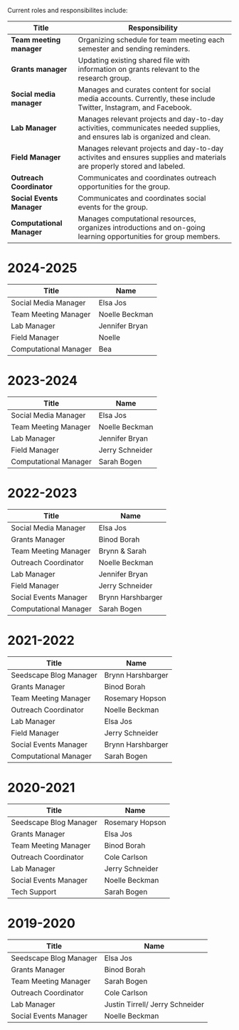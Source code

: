 Current roles and responsibilites include:

| Title | Responsibility|
|-------|---------|
| **Team meeting manager**| Organizing schedule for team meeting each semester and sending reminders.|
| **Grants manager**| Updating existing shared file with information on grants relevant to the research group.|
| **Social media manager**| Manages and curates content for social media accounts. Currently, these include Twitter, Instagram, and Facebook. |
| **Lab Manager**| Manages relevant projects and day-to-day activities, communicates needed supplies, and ensures lab is organized and clean.|
| **Field Manager**| Manages relevant projects and day-to-day activites and ensures supplies and materials are properly stored and labeled.|
| **Outreach Coordinator**| Communicates and coordinates outreach opportunities for the group.|
| **Social Events Manager**| Communicates and coordinates social events for the group.|
| **Computational Manager**| Manages computational resources, organizes introductions and on-going learning opportunities for group members.|


# 2024-2025
| Title                     | Name           |
| --------------------------| ---------------|
| Social Media Manager    |  Elsa Jos  |
| Team Meeting Manager      |  Noelle Beckman |
| Lab Manager               |  Jennifer Bryan |
| Field Manager             |  Noelle |
| Computational Manager     | Bea |

# 2023-2024

| Title                     | Name           |
| --------------------------| ---------------|
| Social Media Manager    |  Elsa Jos  |
| Team Meeting Manager      |  Noelle Beckman |
| Lab Manager               |  Jennifer Bryan |
| Field Manager             |  Jerry Schneider |
| Computational Manager     | Sarah Bogen |


# 2022-2023

| Title                     | Name           |
| --------------------------| ---------------|
| Social Media Manager    |  Elsa Jos  |
| Grants Manager            | Binod Borah   |
| Team Meeting Manager      | Brynn & Sarah   |
| Outreach Coordinator      | Noelle Beckman  |
| Lab Manager               |  Jennifer Bryan |
| Field Manager             |  Jerry Schneider |
| Social Events Manager     | Brynn Harshbarger |
| Computational Manager     | Sarah Bogen |


# 2021-2022

| Title                     | Name           |
| --------------------------| ---------------|
| Seedscape Blog Manager    |  Brynn Harshbarger  |
| Grants Manager            | Binod Borah   |
| Team Meeting Manager      | Rosemary Hopson   |
| Outreach Coordinator      | Noelle Beckman  |
| Lab Manager               |  Elsa Jos |
| Field Manager             |  Jerry Schneider |
| Social Events Manager     | Brynn Harshbarger |
| Computational Manager     | Sarah Bogen |


# 2020-2021

| Title                     | Name           |
| --------------------------| ---------------|
| Seedscape Blog Manager    |   Rosemary Hopson     |
| Grants Manager            |   Elsa Jos  |
| Team Meeting Manager      |   Binod Borah  |
| Outreach Coordinator      |  Cole Carlson  |
| Lab Manager               | Jerry Schneider |
| Social Events Manager     | Noelle Beckman |
| Tech Support              | Sarah Bogen |



# 2019-2020

| Title                     | Name           |
| --------------------------| ---------------|
| Seedscape Blog Manager    | Elsa Jos       |
| Grants Manager            | Binod Borah    |
| Team Meeting Manager      | Sarah Bogen    |
| Outreach Coordinator      | Cole Carlson   |
| Lab Manager               | Justin Tirrell/ Jerry Schneider |
| Social Events Manager     | Noelle Beckman |

